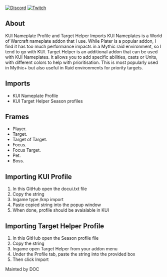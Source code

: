<p align="left">
</p>
<a href="https://discord.gg/wZJWy9fYtr"><img src="https://img.shields.io/badge/Join-Discord-blue" alt="Discord"></a>
<a href="https://www.twitch.tv/furyio"><img src="https://img.shields.io/badge/Support-Twitch-purple" alt="Twitch"></a>



## About
KUI Nameplate Profile and Target Helper Imports
KUI Nameplates is a World of Warcraft nameplate addon that I use. While Plater is a popular addon, I find it has too much performance impacts in a Mythic raid environment, so I tend to go with KUI. 
Target Helper is an additional addon that can be used with KUI Nameplates. It allows you to add specific abilities, casts or Units, with different colors to help with prioritisation. This is most popularly used in Mythic+ but also useful in Raid environments for priority targets.

## Imports

- KUI Nameplate Profile
- KUI Target Helper Season profiles


## Frames
- Player.
- Target.
- Target of Target.
- Focus.
- Focus Target.
- Pet.
- Boss.

## Importing KUI Profile
  1) In this GitHub open the docui.txt file
  2) Copy the string
  3) Ingame type /knp import
  4) Paste copied string into the popup window
  5) When done, profile should be avaialable in KUI
 
## Importing Target Helper Profile
  1) In this GitHub open the Season profile file
  2) Copy the string
  3) Ingame open Target Helper from your addon menu
  4) Under the Profile tab, paste the string into the provided box
  5) Then click Import



Mainted by DOC 
